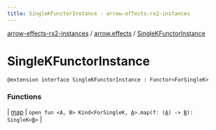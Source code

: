 ```yaml
---
title: SingleKFunctorInstance - arrow-effects-rx2-instances
---
```


[arrow-effects-rx2-instances](../../index.html) / [arrow.effects](../index.html) / [SingleKFunctorInstance](./index.html)

# SingleKFunctorInstance

`@extension interface SingleKFunctorInstance : Functor<ForSingleK>`

### Functions

| [map](map.html) | `open fun <A, B> Kind<ForSingleK, `[`A`](map.html#A)`>.map(f: (`[`A`](map.html#A)`) -> `[`B`](map.html#B)`): SingleK<`[`B`](map.html#B)`>` |

